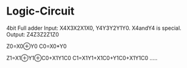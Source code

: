 # Logic-Circuit

4bit Full adder
Input: X4X3X2X1X0,  Y4Y3Y2Y1Y0.   X4andY4 is special.
Output: Z4Z3Z2Z1Z0

Z0=X0⊕Y0
C0=X0*Y0

Z1=X1⊕Y1⊕C0+X1Y1C0
C1=X1Y1+X1C0+Y1C0+X1Y1C0
.....
